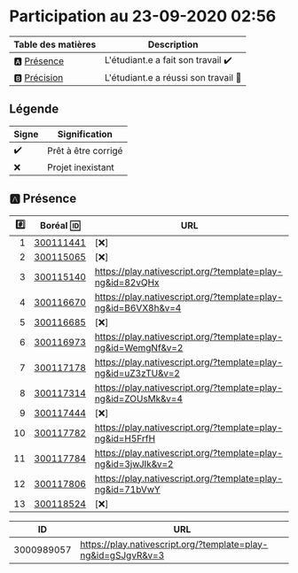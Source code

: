 
# Participation au 23-09-2020 02:56

| Table des matières            | Description                                             |
|-------------------------------|---------------------------------------------------------|
| :a: [Présence](#a-présence)   | L'étudiant.e a fait son travail    :heavy_check_mark:   |
| :b: [Précision](#b-précision) | L'étudiant.e a réussi son travail  :tada:               |

## Légende

| Signe              | Signification                 |
|--------------------|-------------------------------|
| :heavy_check_mark: | Prêt à être corrigé           |
| :x:                | Projet inexistant             |

## :a: Présence

|:hash:| Boréal :id:                | URL                  |
|-----:|----------------------------|----------------------|
| 1    | [300111441](../300111441)  | [:x:]                |
| 2    | [300115065](../300115065)  | [:x:]                |
| 3    | [300115140](../300115140)  | https://play.nativescript.org/?template=play-ng&id=82vQHx      |
| 4    | [300116670](../300116670)  | https://play.nativescript.org/?template=play-ng&id=B6VX8h&v=4  |
| 5    | [300116685](../300116685)  | [:x:] |
| 6    | [300116973](../300116973)  | https://play.nativescript.org/?template=play-ng&id=WemgNf&v=2  |
| 7    | [300117178](../300117178)  | https://play.nativescript.org/?template=play-ng&id=uZ3zTU&v=2  |
| 8    | [300117314](../300117314)  | https://play.nativescript.org/?template=play-ng&id=ZOUsMk&v=4  |
| 9    | [300117444](../300117444)  | [:x:] |
| 10   | [300117782](../300117782)  | https://play.nativescript.org/?template=play-ng&id=H5FrfH      | 
| 11   | [300117784](../300117784)  | https://play.nativescript.org/?template=play-ng&id=3jwJIk&v=2  |
| 12   | [300117806](../300117806)  | https://play.nativescript.org/?template=play-ng&id=71bVwY      |
| 13   | [300118524](../300118524)  | [:x:] |



| ID         | URL |
|------------|-----|
| 3000989057 | https://play.nativescript.org/?template=play-ng&id=gSJgvR&v=3    | 
